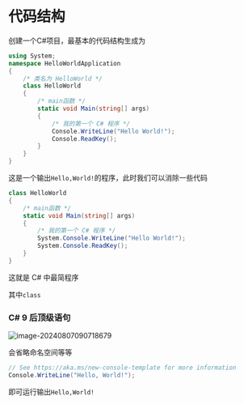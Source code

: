# 代码结构

创建一个C#项目，最基本的代码结构生成为

```C#
using System;
namespace HelloWorldApplication
{
    /* 类名为 HelloWorld */
    class HelloWorld
    {
        /* main函数 */
        static void Main(string[] args)
        {
            /* 我的第一个 C# 程序 */
            Console.WriteLine("Hello World!");
            Console.ReadKey();
        }
    }
}
```

这是一个输出`Hello,World!`的程序，此时我们可以消除一些代码

```C#
class HelloWorld
{
    /* main函数 */
    static void Main(string[] args)
    {
        /* 我的第一个 C# 程序 */
        System.Console.WriteLine("Hello World!");
        System.Console.ReadKey();
    }
}
```

这就是 C# 中最简程序

其中`class`





### C# 9 后顶级语句

![image-20240807090718679](https://yee-1312555989.cos.ap-guangzhou.myqcloud.com//blog202408070907783.webp)

会省略命名空间等等

```c#
// See https://aka.ms/new-console-template for more information
Console.WriteLine("Hello, World!");

```

即可运行输出`Hello,World!`